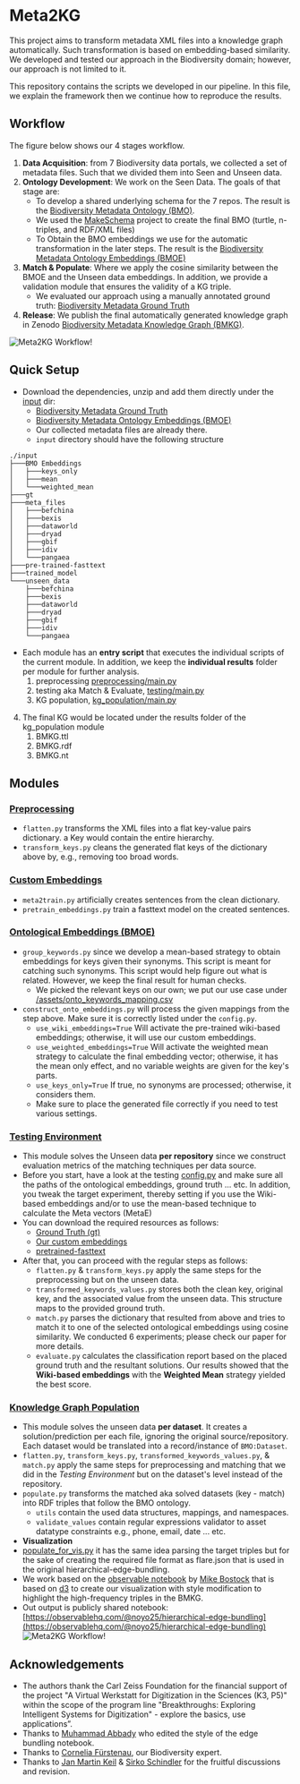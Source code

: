 # Meta2KG
This project aims to transform metadata XML files into a knowledge graph automatically. 
Such transformation is based on embedding-based similarity.
We developed and tested our approach in the Biodiversity domain; however, our approach is not limited to it.

This repository contains the scripts we developed in our pipeline. In this file, we explain the framework then we continue how to reproduce the results.

## Workflow
The figure below shows our 4 stages workflow. 
1. **Data Acquisition**: from 7 Biodiversity data portals, we collected a set of metadata files. Such that we divided them into Seen and Unseen data.
2. **Ontology Development**: We work on the Seen Data. The goals of that stage are:
   * To develop a shared underlying schema for the 7 repos. The result is the [Biodiversity Metadata Ontology (BMO)](https://doi.org/10.5281/zenodo.6948519).
   * We used the [MakeSchema](https://github.com/fusion-jena/MakeSchema) project to create the final BMO (turtle, n-triples, and RDF/XML files) 
   * To Obtain the BMO embeddings we use for the automatic transformation in the later steps. The result is the [Biodiversity Metadata Ontology Embeddings (BMOE)](https://doi.org/10.5281/zenodo.6951658)
3. **Match & Populate**: Where we apply the cosine similarity between the BMOE and the Unseen data embeddings. In addition, we provide a validation module that ensures the validity of a KG triple. 
   * We evaluated our approach using a manually annotated ground truth: [Biodiversity Metadata Ground Truth](https://doi.org/10.5281/zenodo.6951623)
4. **Release**: We publish the final automatically generated knowledge graph in Zenodo [Biodiversity Metadata Knowledge Graph (BMKG)](https://doi.org/10.5281/zenodo.6948573).

![Meta2KG Workflow!](images/workflow.png)

## Quick Setup
* Download the dependencies, unzip and add them directly under the [input](input) dir:
  * [Biodiversity Metadata Ground Truth](https://doi.org/10.5281/zenodo.6951623)
  * [Biodiversity Metadata Ontology Embeddings (BMOE)](https://doi.org/10.5281/zenodo.6951658)
  * Our collected metadata files are already there.
  * `input` directory should have the following structure
```
./input
├───BMO Embeddings
│   ├───keys_only
│   ├───mean
│   └───weighted_mean
├───gt
├───meta_files
│   ├───befchina
│   ├───bexis
│   ├───dataworld
│   ├───dryad
│   ├───gbif
│   ├───idiv
│   └───pangaea
├───pre-trained-fasttext
├───trained_model
└───unseen_data
    ├───befchina
    ├───bexis
    ├───dataworld
    ├───dryad
    ├───gbif
    ├───idiv
    └───pangaea
```
* Each module has an **entry script** that executes the individual scripts of the current module. In addition, we keep the **individual results** folder per module for further analysis. 
  1. preprocessing [preprocessing/main.py](preprocessing/main.py)
  2. testing aka Match & Evaluate, [testing/main.py](testing/main.py) 
  3. KG population, [kg_population/main.py](kg_population/main.py)
4. The final KG would be located under the results folder of the kg_population module
   1. BMKG.ttl
   2. BMKG.rdf
   3. BMKG.nt

## Modules
### [Preprocessing](preprocessing)
* `flatten.py` transforms the XML files into a flat key-value pairs dictionary. a Key would contain the entire hierarchy.
* `transform_keys.py` cleans the generated flat keys of the dictionary above by, e.g., removing too broad words.

### [Custom Embeddings](custom_embeddings)
* `meta2train.py` artificially creates sentences from the clean dictionary.
* `pretrain_embeddings.py` train a fasttext model on the created sentences. 

### [Ontological Embeddings (BMOE)](ontoE)
* `group_keywords.py` since we develop a mean-based strategy to obtain embeddings for keys given their synonyms. This script is meant for catching such synonyms. This script would help figure out what is related. However, we keep the final result for human checks.
  * We picked the relevant keys on our own; we put our use case under [/assets/onto_keywords_mapping.csv](/assets/onto_keywords_mapping.csv)
* `construct_onto_embeddings.py` will process the given mappings from the step above. Make sure it is correctly listed under the `config.py`.
  * `use_wiki_embeddings=True` Will activate the pre-trained wiki-based embeddings; otherwise, it will use our custom embeddings.
  * `use_weighted_embeddings=True` Will activate the weighted mean strategy to calculate the final embedding vector; otherwise, it has the mean only effect, and no variable weights are given for the key's parts.
  * `use_keys_only=True` If true, no synonyms are processed; otherwise, it considers them.
  * Make sure to place the generated file correctly if you need to test various settings.

### [Testing Environment](testing)
* This module solves the Unseen data **per repository** since we construct evaluation metrics of the matching techniques per data source.  
* Before you start, have a look at the testing [config.py](testing/config.py) and make sure all the paths of the ontological embeddings, ground truth ... etc. In addition, you tweak the target experiment, thereby setting if you use the Wiki-based embeddings and/or to use the mean-based technique to calculate the Meta vectors (MetaE)
* You can download the required resources as follows:
  * [Ground Truth (gt)](https://doi.org/10.5281/zenodo.6951623)
  * [Our custom embeddings](https://doi.org/10.5281/zenodo.6951658) 
  * [pretrained-fasttext](https://fasttext.cc/docs/en/english-vectors.html)
* After that, you can proceed with the regular steps as follows: 
  * `flatten.py` & `transform_keys.py` apply the same steps for the preprocessing but on the unseen data. 
  * `transformed_keywords_values.py` stores both the clean key, original key, and the associated value from the unseen data. This structure maps to the provided ground truth.
  * `match.py` parses the dictionary that resulted from above and tries to match it to one of the selected ontological embeddings using cosine similarity. We conducted 6 experiments; please check our paper for more details. 
  * `evaluate.py` calculates the classification report based on the placed ground truth and the resultant solutions. Our results showed that the **Wiki-based embeddings** with the **Weighted Mean** strategy yielded the best score.

### [Knowledge Graph Population](kg_population)
* This module solves the unseen data **per dataset**. It creates a solution/prediction per each file, ignoring the original source/repository. Each dataset would be translated into a record/instance of `BMO:Dataset`.
* `flatten.py`, `transform_keys.py`, `transformed_keywords_values.py`, & `match.py` apply the same steps for preprocessing and matching that we did in the _Testing Environment_  but on the dataset's level instead of the repository.
* `populate.py` transforms the matched aka solved datasets (key - match) into RDF triples that follow the BMO ontology. 
  * `utils` contain the used data structures, mappings, and namespaces.
  * `validate_values` contain regular expressions validator to asset datatype constraints e.g., phone, email, date ... etc.
* **Visualization**
* [populate_for_vis.py](kg_population/populate-for-viz.py) it has the same idea parsing the target triples but for the sake of creating the required file format as flare.json that is used in the original hierarchical-edge-bundling. 
* We work based on the [observable notebook](https://observablehq.com/@d3/hierarchical-edge-bundling) by [Mike Bostock](https://observablehq.com/@mbostock) that is based on [d3](https://d3-graph-gallery.com/index.html) to create our visualization with style modification to highlight the high-frequency triples in the BMKG. 
* Out output is publicly shared notebook: [https://observablehq.com/@noyo25/hierarchical-edge-bundling](https://observablehq.com/@noyo25/hierarchical-edge-bundling)
![Meta2KG Workflow!](images/BMKG.png)


## Acknowledgements
* The authors thank the Carl Zeiss Foundation for the financial support of the project "A Virtual Werkstatt for Digitization in the Sciences (K3, P5)" within the scope of the program line "Breakthroughs: Exploring Intelligent Systems for Digitization" - explore the basics, use applications”.
* Thanks to [Muhammad Abbady](https://github.com/muhammad-abbady) who edited the style of the edge bundling notebook.
* Thanks to [Cornelia Fürstenau](https://fusion.cs.uni-jena.de/fusion/members/cornelia-furstenau/), our Biodiversity expert.
* Thanks to [Jan Martin Keil](https://fusion.cs.uni-jena.de/fusion/members/jan-martin-keil/) & [Sirko Schindler](https://fusion.cs.uni-jena.de/fusion/members/sirko-schindler/) for the fruitful discussions and revision. 

